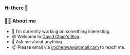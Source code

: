 ### Hi there 👋

<!--
**imchenway/imchenway** is a ✨ _special_ ✨ repository because its `README.md` (this file) appears on your GitHub profile.

Here are some ideas to get you started:

- 🔭 I’m currently working on ...
- 🌱 I’m currently learning ...
- 👯 I’m looking to collaborate on ...
- 🤔 I’m looking for help with ...
- 💬 Ask me about ...
- 📫 How to reach me: ...
- 😄 Pronouns: ...
- ⚡ Fun fact: ...

<a href="https://twitter.com/8bithemant">
  <img align="left" alt="Hemant Joshi| Twitter" width="22px" src="https://cdn.jsdelivr.net/npm/simple-icons@v3/icons/twitter.svg" />
</a>
<a href="https://tva1.sinaimg.cn/large/007S8ZIlgy1ggrqy7om28j30j80omjtq.jpg">
  <img align="left" alt="Wechat" width="22px" src="https://cdn.jsdelivr.net/npm/simple-icons@3.1.0/icons/wechat.svg" />
</a>
<a href="ninomyemail@gmail.com">
  <img align="left" alt="'Gmail" width="22px" src="https://cdn.jsdelivr.net/npm/simple-icons@3.1.0/icons/gmail.svg" />
</a>

<img align="right" src="https://github-readme-stats.vercel.app/api/pin/?username=imchenway&repo=the-fuck-leetcode"/>
-->

<!-- <img align="right" src="https://github-readme-stats.vercel.app/api?username=imchenway&hide_border=true&show_icons=true&count_private=true&cache_seconds=1800"/> -->


### 👨‍🚒 About me

- 🔭 I’m currently working on something interesting.
- 😄 Welcome to [David Chan's Blog](https://imchenway.com).
- 💬 Ask me about anything.
- 📫 Please email via imchenway@gmail.com to reach me.

<!-- <img align="right" src="https://github-readme-stats.vercel.app/api/top-langs/?username=imchenway&hide_border=true&layout=compact&hide=pug,stylus&card_width=445"/> -->
